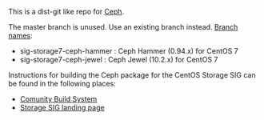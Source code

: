 This is a dist-git like repo for [Ceph](https://github.com/ceph/ceph).

The master branch is unused. Use an existing branch instead.
[Branch names](https://wiki.centos.org/BrianStinson/GitBranchesandKojiTags):

* sig-storage7-ceph-hammer : Ceph Hammer (0.94.x) for CentOS 7
* sig-storage7-ceph-jewel  : Ceph Jewel  (10.2.x) for CentOS 7

Instructions for building the Ceph package for the CentOS Storage SIG can be found in the following places:

* [Comunity Build System](https://wiki.centos.org/HowTos/CommunityBuildSystem)
* [Storage SIG landing page](https://wiki.centos.org/SpecialInterestGroup/Storage/)

